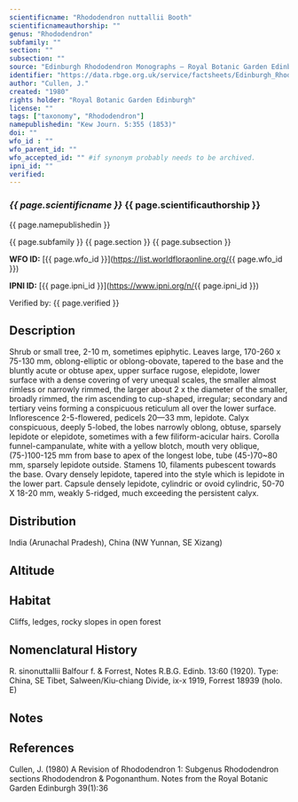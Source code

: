 ```yaml
---
scientificname: "Rhododendron nuttallii Booth"
scientificnameauthorship: ""
genus: "Rhododendron"
subfamily: ""
section: ""
subsection: ""
source: "Edinburgh Rhododendron Monographs – Royal Botanic Garden Edinburgh"
identifier: "https://data.rbge.org.uk/service/factsheets/Edinburgh_Rhododendron_Monographs.xhtml"
author: "Cullen, J."
created: "1980"
rights holder: "Royal Botanic Garden Edinburgh"
license: ""
tags: ["taxonomy", "Rhododendron"]
namepublishedin: "Kew Journ. 5:355 (1853)"
doi: ""
wfo_id : ""
wfo_parent_id: ""
wfo_accepted_id: "" #if synonym probably needs to be archived.                      
ipni_id: ""
verified:
---
```

### _{{ page.scientificname }}_ {{ page.scientificauthorship }}
 {{ page.namepublishedin }}

{{ page.subfamily }} {{ page.section }} {{ page.subsection }}

**WFO ID:** [{{ page.wfo_id }}](https://list.worldfloraonline.org/{{ page.wfo_id }})

**IPNI ID:** [{{ page.ipni_id }}](https://www.ipni.org/n/{{ page.ipni_id }})

Verified by: {{ page.verified }}



## Description
Shrub or small tree, 2-10 m, sometimes epiphytic. Leaves large, 170-260 x 75-130 mm, oblong-elliptic or oblong-obovate, tapered to the base and the bluntly acute or obtuse apex, upper surface rugose, elepidote, lower surface with a dense covering of very unequal scales, the smaller almost rimless or narrowly rimmed, the larger about 2 x the diameter of the smaller, broadly rimmed, the rim ascending to cup-shaped, irregular; secondary and tertiary veins forming a conspicuous reticulum all over the lower surface. Inflorescence 2-5-flowered, pedicels 20—33 mm, lepidote. Calyx conspicuous, deeply 5-lobed, the lobes narrowly oblong, obtuse, sparsely lepidote or elepidote, sometimes with a few filiform-acicular hairs. Corolla funnel-campanulate, white with a yellow blotch, mouth very oblique, (75-)100-125 mm from base to apex of the longest lobe, tube (45-)70~80 mm, sparsely lepidote outside. Stamens 10, filaments pubescent towards the base. Ovary densely lepidote, tapered into the style which is lepidote in the lower part. Capsule densely lepidote, cylindric or ovoid cylindric, 50-70 X 18-20 mm, weakly 5-ridged, much exceeding the persistent calyx.

## Distribution
India (Arunachal Pradesh), China (NW Yunnan, SE Xizang)

## Altitude


## Habitat
Cliffs, ledges, rocky slopes in open forest

## Nomenclatural History
R. sinonuttallii Balfour f. & Forrest, Notes R.B.G. Edinb. 13:60 (1920). Type: China, SE Tibet, Salween/Kiu-chiang Divide, ix-x 1919, Forrest 18939 (holo. E)
                       
## Notes


## References

Cullen, J. (1980) A Revision of Rhododendron 1: Subgenus Rhododendron sections Rhododendron & Pogonanthum. Notes from the Royal Botanic Garden Edinburgh 39(1):36
